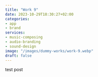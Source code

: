 ```yaml
---
title: "Work 9"
date: 2023-10-29T18:30:27+02:00
categories: 
- app
- brand
services: 
- music-composing
- audio-branding
- sound-design
image: "/images/dummy-works/work-9.webp"
draft: false
---
```


test post
